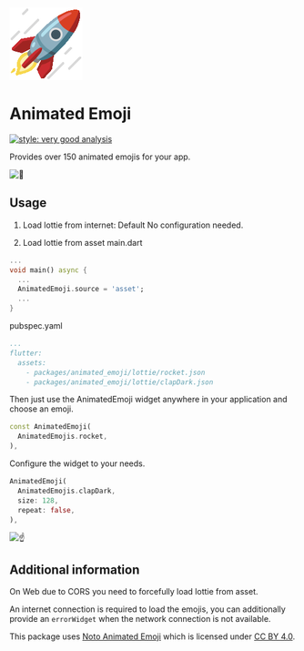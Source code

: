 <!--
This README describes the package. If you publish this package to pub.dev,
this README's contents appear on the landing page for your package.

For information about how to write a good package README, see the guide for
[writing package pages](https://dart.dev/guides/libraries/writing-package-pages).

For general information about developing packages, see the Dart guide for
[creating packages](https://dart.dev/guides/libraries/create-library-packages)
and the Flutter guide for
[developing packages and plugins](https://flutter.dev/developing-packages).
-->

![🚀](example/screenshots/rocket.gif)

# Animated Emoji

[![style: very good analysis](https://img.shields.io/badge/style-very_good_analysis-B22C89.svg)](https://pub.dev/packages/very_good_analysis)

Provides over 150 animated emojis for your app.

<picture>
  <source srcset="https://fonts.gstatic.com/s/e/notoemoji/latest/1f92f/512.avif" type="image/avif">
  <source srcset="https://fonts.gstatic.com/s/e/notoemoji/latest/1f92f/512.webp" type="image/webp">
  <img src="https://fonts.gstatic.com/s/e/notoemoji/latest/1f92f/512.gif" alt="🤯" width="32" height="32">
</picture>

## Usage

1. Load lottie from internet: Default
No configuration needed.

2. Load lottie from asset
main.dart
```dart
...
void main() async {
  ...
  AnimatedEmoji.source = 'asset';
  ...
}
```

pubspec.yaml
```yaml
...
flutter:
  assets:
    - packages/animated_emoji/lottie/rocket.json
    - packages/animated_emoji/lottie/clapDark.json
```

Then just use the AnimatedEmoji widget anywhere in your application and choose an emoji.

```dart
const AnimatedEmoji(
  AnimatedEmojis.rocket,
),
```

Configure the widget to your needs.

```dart
AnimatedEmoji(
  AnimatedEmojis.clapDark,
  size: 128,
  repeat: false,
),
```

<picture>
  <source srcset="https://fonts.gstatic.com/s/e/notoemoji/latest/261d_fe0f/512.avif" type="image/avif">
  <source srcset="https://fonts.gstatic.com/s/e/notoemoji/latest/261d_fe0f/512.webp" type="image/webp">
  <img src="https://fonts.gstatic.com/s/e/notoemoji/latest/261d_fe0f/512.gif" alt="☝" width="32" height="32">
</picture>

## Additional information

On Web due to CORS you need to forcefully load lottie from asset.

An internet connection is required to load the emojis, you can additionally provide an `errorWidget` when the network connection is not available.

This package uses [Noto Animated Emoji](https://googlefonts.github.io/noto-emoji-animation/) which is licensed under [CC BY 4.0](https://creativecommons.org/licenses/by/4.0/legalcode).
